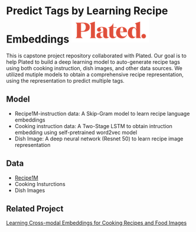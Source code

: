 # Predict Tags by Learning Recipe Embeddings  ![Logo](pics/logo_image.png) 

This is capstone project repository collaborated with Plated. Our goal is to help Plated to build a deep learning model to auto-generate recipe tags using both cooking instruction, dish images, and other data sources. We utilized mutiple models to obtain a comprehensive recipe representation, using the representation to predict multiple tags. 

## Model
* Recipe1M-instruction data: A Skip-Gram model to learn recipe language embeddings 
* Cooking instruction data: A Two-Stage LSTM to obtain intruction embedding using self-pretrained word2vec model
* Dish Image: A deep neural network (Resnet 50) to learn recipe image representation

## Data
* [Recipe1M](http://im2recipe.csail.mit.edu/dataset/download/)
* Cooking Insturctions 
* Dish Images 

## Related Project 
[Learning Cross-modal Embeddings for Cooking Recipes and Food Images](http://pic2recipe.csail.mit.edu)
